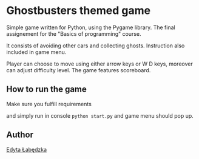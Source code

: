 # Ghostbusters themed game

Simple game written for Python, using the Pygame library. 
The final assignement for the "Basics of programming" course.

It consists of avoiding other cars and collecting ghosts. 
Instruction also included in game menu.

Player can choose to move using either arrow keys or W D keys, moreover can adjust difficulty level.
The game features scoreboard. 

## How to run the game
Make sure you fulfill requirements 
<!-- [requirements](https://github.com/3dytalabedzka/ghostbusters_game/blob/main/...) --->
and simply run in console
`python start.py` and game menu should pop up.

## Author
[Edyta Łabędzka](https://github.com/3dytalabedzka)